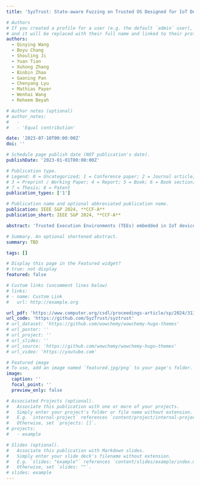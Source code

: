 ```yaml
---
title: 'SyzTrust: State-aware Fuzzing on Trusted OS Designed for IoT Devices'

# Authors
# If you created a profile for a user (e.g. the default `admin` user), write the username (folder name) here
# and it will be replaced with their full name and linked to their profile.
authors:
  - Qinying Wang
  - Boyu Chang
  - Shouling Ji
  - Yuan Tian
  - Xuhong Zhang
  - Binbin Zhao
  - Gaoning Pan
  - Chenyang Lyu
  - Mathias Payer
  - Wenhai Wang
  - Reheem Beyah

# Author notes (optional)
# author_notes:
#   - 
#   - 'Equal contribution'

date: '2023-07-10T00:00:00Z'
doi: ''

# Schedule page publish date (NOT publication's date).
publishDate: '2023-01-01T00:00:00Z'

# Publication type.
# Legend: 0 = Uncategorized; 1 = Conference paper; 2 = Journal article;
# 3 = Preprint / Working Paper; 4 = Report; 5 = Book; 6 = Book section;
# 7 = Thesis; 8 = Patent
publication_types: ['1']

# Publication name and optional abbreviated publication name.
publication: IEEE S&P 2024, **CCF-A**
publication_short: IEEE S&P 2024, **CCF-A**

abstract: 'Trusted Execution Environments (TEEs) embedded in IoT devices provide a deployable solution to secure IoT applications at the hardware level. By design, in TEEs, the Trusted Operating System (Trusted OS) is the primary component. It enables the TEE to use security-based design techniques, such as data encryption and identity authentication. Once a Trusted OS has been exploited, the TEE can no longer ensure security. However, Trusted OSes for IoT devices have received little security analysis, which is challenging from several perspectives: (1) Trusted OSes are closed-source and have an unfavorable environment for sending test cases and collecting feedback. (2) Trusted OSes have complex data structures and require a stateful workflow, which limits existing vulnerability detection tools. To address the challenges, we present SyzTrust, the first state-aware fuzzing framework for vetting the security of resource-limited Trusted OSes. SyzTrust adopts a hardware-assisted framework to enable fuzzing Trusted OSes directly on IoT devices as well as tracking state and code coverage non-invasively. SyzTrust utilizes composite feedback to guide the fuzzer to effectively explore more states as well as to increase the code coverage. We evaluate SyzTrust on Trusted OSes from three major vendors: Samsung, Tsinglink Cloud, and Ali Cloud. These systems run on Cortex M23/33 MCUs, which provide the necessary abstraction for embedded TEEs. We discovered 70 previously unknown vulnerabilities in their Trusted OSes, receiving 10 new CVEs so far. Furthermore, compared to the baseline, SyzTrust has demonstrated significant improvements, including 66% higher code coverage, 651% higher state coverage, and 31% improved vulnerability-finding capability. We report all discovered new vulnerabilities to vendors and open source SyzTrust.'

# Summary. An optional shortened abstract.
summary: TBD

tags: []

# Display this page in the Featured widget?
# true: not display
featured: false

# Custom links (uncomment lines below)
# links:
# - name: Custom Link
#   url: http://example.org

url_pdf: 'https://www.computer.org/csdl/proceedings-article/sp/2024/313000a070/1RjEaG9OpTa'
url_code: 'https://github.com/SyzTrust/syztrust'
# url_dataset: 'https://github.com/wowchemy/wowchemy-hugo-themes'
# url_poster: ''
# url_project: ''
# url_slides: ''
# url_source: 'https://github.com/wowchemy/wowchemy-hugo-themes'
# url_video: 'https://youtube.com'

# Featured image
# To use, add an image named `featured.jpg/png` to your page's folder.
image:
  caption: ''
  focal_point: ''
  preview_only: false

# Associated Projects (optional).
#   Associate this publication with one or more of your projects.
#   Simply enter your project's folder or file name without extension.
#   E.g. `internal-project` references `content/project/internal-project/index.md`.
#   Otherwise, set `projects: []`.
# projects:
#   - example

# Slides (optional).
#   Associate this publication with Markdown slides.
#   Simply enter your slide deck's filename without extension.
#   E.g. `slides: "example"` references `content/slides/example/index.md`.
#   Otherwise, set `slides: ""`.
# slides: example
---
```



